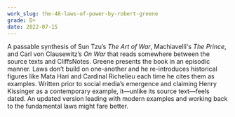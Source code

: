 ```yaml
---
work_slug: the-48-laws-of-power-by-robert-greene
grade: D+
date: 2022-07-15
---
```


A passable synthesis of Sun Tzu’s <span data-work-slug="the-art-of-war-by-sun-tzu">_The Art of War_</span>, Machiavelli's <span data-work-slug="the-prince-by-niccolo-machiavelli">_The Prince_</span>, and Carl von Clausewitz’s <span data-work-slug="on-war-by-carl-von-clausewitz">_On War_</span> that reads somewhere between the source texts and CliffsNotes. Greene presents the book in an episodic manner. Laws don’t build on one-another and he re-introduces historical figures like Mata Hari and Cardinal Richelieu each time he cites them as examples. Written prior to social media’s emergence and claiming Henry Kissinger as a contemporary example, it—unlike its source text—feels dated. An updated version leading with modern examples and working back to the fundamental laws might fare better.
